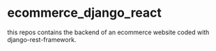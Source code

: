 # ecommerce_django_react
this repos contains the backend of an ecommerce website coded with django-rest-framework.
